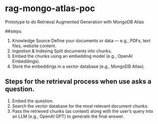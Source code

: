 # rag-mongo-atlas-poc
Prototype to do Retrieval Augmented Generation with MongoDB Atlas

##steps
1. Knowledge Source Define your documents or data — e.g., PDFs, text files, website content.
2. Ingestion & Indexing Split documents into chunks.
3. Embed the chunks using an embedding model (e.g., OpenAI Embeddings).
4. Store the embeddings in a vector database (e.g., MongoDB Atlas).

## Steps for the retrieval process when use asks a question.
1. Embed the question.
2. Search the vector database for the most relevant document chunks.
3. Pass the retrieved chunks (as context) along with the user’s query into an LLM (e.g., OpenAI GPT) to generate the final answer.


